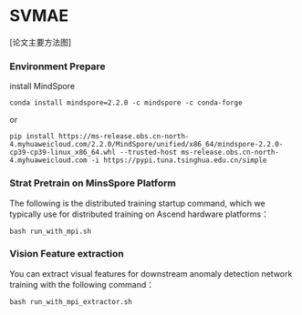 # SVMAE

[论文主要方法图]




### Environment Prepare
install MindSpore

    conda install mindspore=2.2.0 -c mindspore -c conda-forge

or

    pip install https://ms-release.obs.cn-north-4.myhuaweicloud.com/2.2.0/MindSpore/unified/x86_64/mindspore-2.2.0-cp39-cp39-linux_x86_64.whl --trusted-host ms-release.obs.cn-north-4.myhuaweicloud.com -i https://pypi.tuna.tsinghua.edu.cn/simple

### Strat Pretrain on MinsSpore Platform
The following is the distributed training startup command, which we typically use for distributed training on Ascend hardware platforms：

    bash run_with_mpi.sh

### Vision Feature extraction
You can extract visual features for downstream anomaly detection network training with the following command：

    bash run_with_mpi_extractor.sh
    

    
